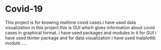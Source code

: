 # Covid-19
This project is for knowing realtime covid cases.i have used data visualization in this project.this is GUI which gives information about covid cases in graphical format.
i have used packages and modules in it.for GUI i have used tkinter package and for data visualization i have used matplotlib module  ....
